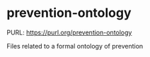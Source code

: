 # prevention-ontology

PURL: https://purl.org/prevention-ontology

Files related to a formal ontology of prevention
